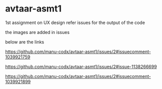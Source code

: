 # avtaar-asmt1
1st assignment on UX design
refer issues for the output of the code 

the images are added in issues

below are the links

https://github.com/manu-codx/avtaar-asmt1/issues/2#issuecomment-1039921759

https://github.com/manu-codx/avtaar-asmt1/issues/2#issue-1138266699

https://github.com/manu-codx/avtaar-asmt1/issues/2#issuecomment-1039921899



